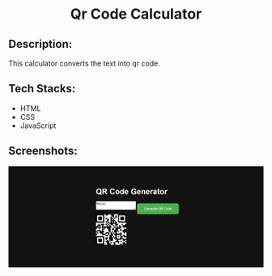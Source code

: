 # <p align="center">Qr Code Calculator</p>

## Description:
This calculator converts the text into qr code.


## Tech Stacks:

- HTML
- CSS
- JavaScript

## Screenshots:
![Alt text](image.png)



